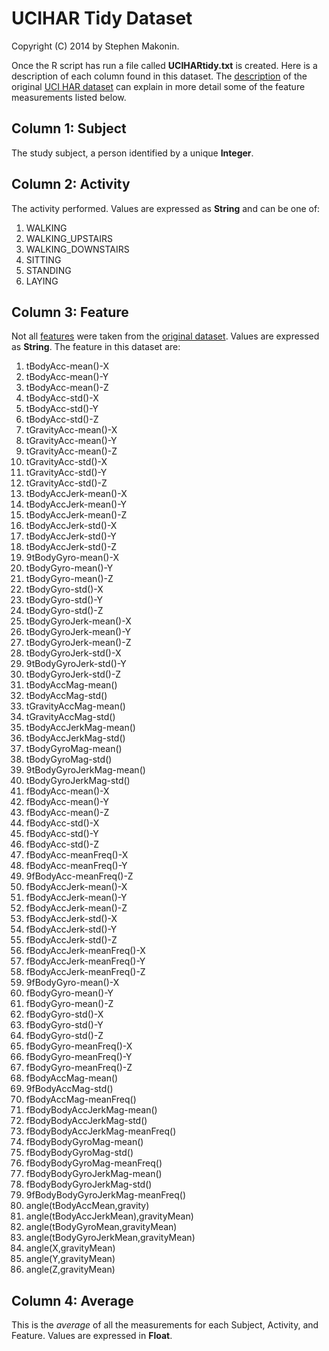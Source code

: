 # UCIHAR Tidy Dataset
Copyright (C) 2014 by Stephen Makonin.


Once the R script has run a file called **UCIHARtidy.txt** is created. Here is a description of each column found in this dataset. The [description](http://archive.ics.uci.edu/ml/datasets/Human+Activity+Recognition+Using+Smartphones) of the original [UCI HAR dataset](https://d396qusza40orc.cloudfront.net/getdata%2Fprojectfiles%2FUCI%20HAR%20Dataset.zip) can explain in more detail some of the feature measurements listed below.

## Column 1: Subject
The study subject, a person identified by a unique **Integer**.

## Column 2: Activity
The activity performed. Values are expressed as **String** and can be one of:
1. WALKING
1. WALKING_UPSTAIRS
1. WALKING_DOWNSTAIRS
1. SITTING
1. STANDING
1. LAYING


## Column 3: Feature
Not all [features](http://archive.ics.uci.edu/ml/datasets/Human+Activity+Recognition+Using+Smartphones) were taken from the [original dataset](https://d396qusza40orc.cloudfront.net/getdata%2Fprojectfiles%2FUCI%20HAR%20Dataset.zip). Values are expressed as **String**. The feature in this dataset are:
1. tBodyAcc-mean()-X                   
1. tBodyAcc-mean()-Y                   
1. tBodyAcc-mean()-Z                   
1. tBodyAcc-std()-X                    
1. tBodyAcc-std()-Y                    
1. tBodyAcc-std()-Z                    
1. tGravityAcc-mean()-X                
1. tGravityAcc-mean()-Y                
1. tGravityAcc-mean()-Z                
1. tGravityAcc-std()-X                 
1. tGravityAcc-std()-Y                 
1. tGravityAcc-std()-Z                 
1. tBodyAccJerk-mean()-X               
1. tBodyAccJerk-mean()-Y               
1. tBodyAccJerk-mean()-Z               
1. tBodyAccJerk-std()-X                
1. tBodyAccJerk-std()-Y                
1. tBodyAccJerk-std()-Z                
1. 9tBodyGyro-mean()-X                  
1. tBodyGyro-mean()-Y                  
1. tBodyGyro-mean()-Z                  
1. tBodyGyro-std()-X                   
1. tBodyGyro-std()-Y                   
1. tBodyGyro-std()-Z                   
1. tBodyGyroJerk-mean()-X              
1. tBodyGyroJerk-mean()-Y              
1. tBodyGyroJerk-mean()-Z              
1. tBodyGyroJerk-std()-X               
1. 9tBodyGyroJerk-std()-Y               
1. tBodyGyroJerk-std()-Z               
1. tBodyAccMag-mean()                  
1. tBodyAccMag-std()                   
1. tGravityAccMag-mean()               
1. tGravityAccMag-std()                
1. tBodyAccJerkMag-mean()              
1. tBodyAccJerkMag-std()               
1. tBodyGyroMag-mean()                 
1. tBodyGyroMag-std()                  
1. 9tBodyGyroJerkMag-mean()             
1. tBodyGyroJerkMag-std()              
1. fBodyAcc-mean()-X                   
1. fBodyAcc-mean()-Y                   
1. fBodyAcc-mean()-Z                   
1. fBodyAcc-std()-X                    
1. fBodyAcc-std()-Y                    
1. fBodyAcc-std()-Z                    
1. fBodyAcc-meanFreq()-X               
1. fBodyAcc-meanFreq()-Y               
1. 9fBodyAcc-meanFreq()-Z               
1. fBodyAccJerk-mean()-X               
1. fBodyAccJerk-mean()-Y               
1. fBodyAccJerk-mean()-Z               
1. fBodyAccJerk-std()-X                
1. fBodyAccJerk-std()-Y                
1. fBodyAccJerk-std()-Z                
1. fBodyAccJerk-meanFreq()-X           
1. fBodyAccJerk-meanFreq()-Y           
1. fBodyAccJerk-meanFreq()-Z           
1. 9fBodyGyro-mean()-X                  
1. fBodyGyro-mean()-Y                  
1. fBodyGyro-mean()-Z                  
1. fBodyGyro-std()-X                   
1. fBodyGyro-std()-Y                   
1. fBodyGyro-std()-Z                   
1. fBodyGyro-meanFreq()-X              
1. fBodyGyro-meanFreq()-Y              
1. fBodyGyro-meanFreq()-Z              
1. fBodyAccMag-mean()                  
1. 9fBodyAccMag-std()                   
1. fBodyAccMag-meanFreq()              
1. fBodyBodyAccJerkMag-mean()          
1. fBodyBodyAccJerkMag-std()           
1. fBodyBodyAccJerkMag-meanFreq()      
1. fBodyBodyGyroMag-mean()             
1. fBodyBodyGyroMag-std()              
1. fBodyBodyGyroMag-meanFreq()         
1. fBodyBodyGyroJerkMag-mean()         
1. fBodyBodyGyroJerkMag-std()          
1. 9fBodyBodyGyroJerkMag-meanFreq()     
1. angle(tBodyAccMean,gravity)         
1. angle(tBodyAccJerkMean),gravityMean)
1. angle(tBodyGyroMean,gravityMean)    
1. angle(tBodyGyroJerkMean,gravityMean)
1. angle(X,gravityMean)                
1. angle(Y,gravityMean)                
1. angle(Z,gravityMean)


## Column 4: Average
This is the *average* of all the measurements for each Subject, Activity, and Feature. Values are expressed in **Float**.